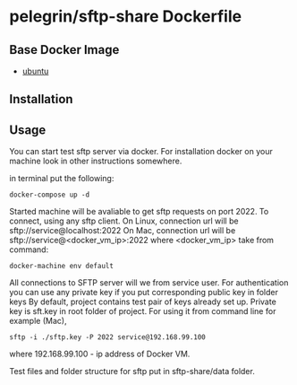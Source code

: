 # pelegrin/sftp-share Dockerfile


## Base Docker Image

- [ubuntu](https://registry.hub.docker.com/_/ubuntu/)

## Installation

## Usage

You can start test sftp server via docker. For installation docker on your machine look in other instructions somewhere.

in terminal put the following:
```
docker-compose up -d
```

Started machine will be avaliable to get sftp requests on port 2022. To connect, using any sftp client.
On Linux, connection url will be sftp://service@localhost:2022
On Mac, connection url will be sftp://service@<docker_vm_ip>:2022 where <docker_vm_ip> take from command:
```
docker-machine env default
```
All connections to SFTP server will we from service user. For authentication you can use any private key if you put corresponding public key in folder keys
By default, project contains test pair of keys already set up. Private key is sft.key in root folder of project.
For using it from command line for example (Mac),
```
sftp -i ./sftp.key -P 2022 service@192.168.99.100
```
where 192.168.99.100 - ip address of Docker VM.

Test files and folder structure for sftp put in sftp-share/data folder.